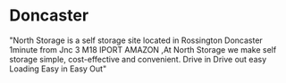 # Doncaster
"North Storage is a self storage site located in Rossington Doncaster 1minute from Jnc 3 M18 IPORT AMAZON ,At North Storage we make self storage simple, cost-effective and convenient. Drive in Drive out easy Loading Easy in Easy Out"
